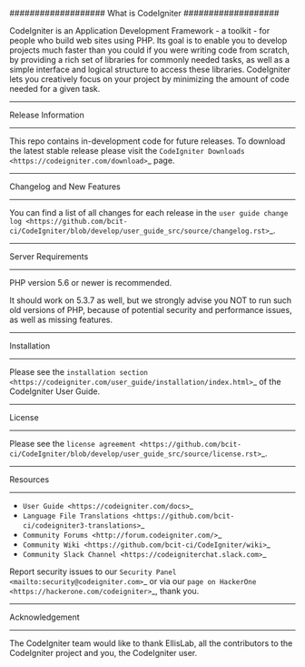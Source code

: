 ###################
What is CodeIgniter
###################

CodeIgniter is an Application Development Framework - a toolkit - for people
who build web sites using PHP. Its goal is to enable you to develop projects
much faster than you could if you were writing code from scratch, by providing
a rich set of libraries for commonly needed tasks, as well as a simple
interface and logical structure to access these libraries. CodeIgniter lets
you creatively focus on your project by minimizing the amount of code needed
for a given task.

---

Release Information

---

This repo contains in-development code for future releases. To download the
latest stable release please visit the `CodeIgniter Downloads <https://codeigniter.com/download>`\_ page.

---

Changelog and New Features

---

You can find a list of all changes for each release in the `user guide change log <https://github.com/bcit-ci/CodeIgniter/blob/develop/user_guide_src/source/changelog.rst>`\_.

---

Server Requirements

---

PHP version 5.6 or newer is recommended.

It should work on 5.3.7 as well, but we strongly advise you NOT to run
such old versions of PHP, because of potential security and performance
issues, as well as missing features.

---

Installation

---

Please see the `installation section <https://codeigniter.com/user_guide/installation/index.html>`\_
of the CodeIgniter User Guide.

---

License

---

Please see the `license agreement <https://github.com/bcit-ci/CodeIgniter/blob/develop/user_guide_src/source/license.rst>`\_.

---

Resources

---

- `User Guide <https://codeigniter.com/docs>`\_
- `Language File Translations <https://github.com/bcit-ci/codeigniter3-translations>`\_
- `Community Forums <http://forum.codeigniter.com/>`\_
- `Community Wiki <https://github.com/bcit-ci/CodeIgniter/wiki>`\_
- `Community Slack Channel <https://codeigniterchat.slack.com>`\_

Report security issues to our `Security Panel <mailto:security@codeigniter.com>`_
or via our `page on HackerOne <https://hackerone.com/codeigniter>`_, thank you.

---

Acknowledgement

---

The CodeIgniter team would like to thank EllisLab, all the
contributors to the CodeIgniter project and you, the CodeIgniter user.
